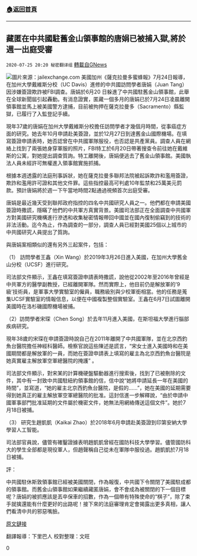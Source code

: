 ###  [:house:返回首頁](https://github.com/ourhimalayas/txt)
---

## 藏匿在中共國駐舊金山領事館的唐娟已被捕入獄,將於週一出庭受審
`2020-07-25 20:20 秘密翻译组` [轉載自GNews](https://gnews.org/zh-hant/276181/)

![](https://s3.amazonaws.com/gnews-media-offload/wp-content/uploads/2020/07/25201822/Picture-1-160.png)圖片來源：jailexchange.com 
美國加州《薩克拉曼多蜜蜂報》7月24日報導，在加州大學戴維斯分校（UC Davis）進修的中共國訪問學者唐娟（Juan Tang）因涉嫌簽證欺詐被FBI調查。唐娟於6月20 日躲進了中共國駐舊金山領事館，此舉在全球新聞屆引起轟動。有消息證實，匿藏一個多月的唐娟已於7月24日凌晨離開領事館並馬上被美國警方逮捕，目前被拘押在薩克拉曼多（Sacramento）縣監獄，已履行了入監登記手續。

現年37歲的唐娟在加州大學戴維斯分校擔任訪問學者才幾個月時間，從事癌症方面的研究。她去年10月申請赴美簽證，並於12月27日到達舊金山國際機場。在填寫簽證申請表時，她否認曾在中共國軍隊服役，也否認是共產黨員。調查人員在網絡上找到了兩張她身穿軍服的照片，FBI特工於6月20日帶著搜查令前往她在戴維斯的公寓，對她提出調查質詢。特工離開後，唐娟便逃去了舊金山領事館。美國執法人員未經許可無權進入領事館實施抓捕。

根據本週透露的法庭刑事訴狀，她在薩克拉曼多聯邦法院被起訴欺詐和濫用簽證，欺詐和濫用許可證和其他文件罪。這些指控最高可判處10年監禁和25萬美元罰款。預計唐娟將於週一下午當地時間2點通過視頻首次出庭受審。

唐娟是最近幾天受到聯邦政府指控的四名中共國研究人員之一。他們都在申請美國簽證時撒謊，隱瞞了他們的中共軍方真實背景。美國司法部正在全面調查中共國軍方對美國研究機構進行滲透和收集秘密情報帶回中國並在國內復制偷竊到的技術的非法活動。迄今為止，作為調查的一部分，調查人員已經對美國25個以上城市的中共國研究人員提出了質詢。

與唐娟案相類似的還有另外三起案件，包括：

（1） 訪問學者王鑫（Xin Wang）於2019年3月26日進入美國，在加州大學舊金山分校（UCSF）進行研究。

司法部文件顯示，王鑫在填寫簽證申請表時撒謊，說他從2002年至2016年曾經是中共軍方的醫學副教授，已經離開軍隊。然而實際上，他目前仍是解放軍的’9級’技術員，是軍事大學實驗室的僱員，職務級別與少校軍銜相當。他的任務是蒐集UCSF實驗室的情報信息，以便在中國複製整個實驗室。王鑫在6月7日試圖離開美國時在洛杉磯國際機場被捕。

（2）訪問學者宋琛（Chen Song）於去年11月進入美國，在斯坦福大學進行腦部疾病研究。

現年38歲的宋琛在申請簽證時說自己在2011年離開了中共國軍隊，並在北京西釣魚台醫院擔任神經科醫師。檢察官說這些陳述是謊言，“宋女士進入美國時和在美國期間都是解放軍的一員，而她在簽證申請表上填寫的雇主為北京西釣魚台醫院是她真實雇主解放軍空軍總醫院的掩護” 。

司法部文件顯示，對宋某的計算機硬盤驅動器進行搜索後，找到了已被刪除的文件，其中有一封致中共國駐紐約領事館的信，信中說“她將申請延長一年在美國的時間”，並寫道，“她的雇主北京西釣魚台醫院，是假的……”，她在美國的延期需要得到她真正的雇主解放軍空軍總醫院的批准。這封信進一步解釋說，“由於申請中國軍事部門批准延期的文件屬於機密文件，她無法用網絡傳送這個文件”。她於7月18日被捕。

（3） 研究生趙凱凱（Kaikai Zhao）於2018年6月申請赴美簽證到印第安納大學學習人工智能。

司法部官員說，儘管有確鑿證據表明趙凱凱曾經在國防科技大學學習。儘管國防科大的學生全部都是現役軍人，但趙聲稱自己從未在軍隊中服役過。趙凱凱於7月18日被捕。

評：

中共國駐休斯敦領事館已經被美國關閉，作為報復，中共國下令關閉了美國駐成都的領事館。而舊金山領事館如果繼續藏匿唐娟，會不會成為被關閉的下一個目標呢？唐娟的被抓應該是丟卒保車的招數，作為一個帶有特殊使命的“棋子”，除了束手就擒還能有什麼更好的出路呢！接下來的法庭審理肯定會揭露出更多真相，讓人們看清中共的邪惡嘴臉。

[原文鏈接](https://www.sacbee.com/news/local/article244461702.html)

翻譯報導：下里巴人
校對整理：文旺

0
